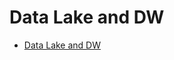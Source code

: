  # Data Lake and DW
 
 - [Data Lake and DW](https://aws.amazon.com/pt/big-data/datalakes-and-analytics/what-is-a-data-lake/)
